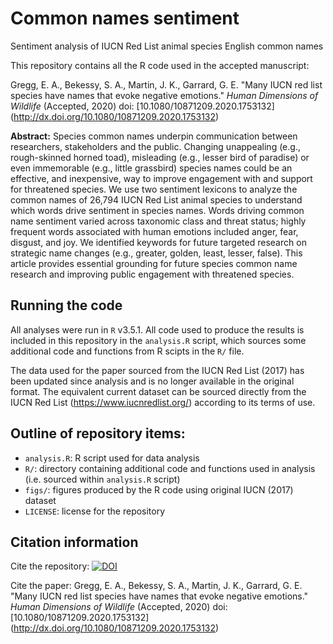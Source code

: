 # Common names sentiment
Sentiment analysis of IUCN Red List animal species English common names

This repository contains all the R code used in the accepted manuscript:

Gregg, E. A., Bekessy, S. A., Martin, J. K., Garrard, G. E. "Many IUCN red list species have names that evoke negative emotions." *Human Dimensions of Wildlife* (Accepted, 2020) doi: [10.1080/10871209.2020.1753132]
(http://dx.doi.org/10.1080/10871209.2020.1753132)

**Abstract:** Species common names underpin communication between researchers, stakeholders and the public. Changing unappealing (e.g., rough-skinned horned toad), misleading (e.g., lesser bird of paradise) or even immemorable (e.g., little grassbird) species names could be an effective, and inexpensive, way to improve engagement with and support for threatened species. We use two sentiment lexicons to analyze the common names of 26,794 IUCN Red List animal species to understand which words drive sentiment in species names. Words driving common name sentiment varied across taxonomic class and threat status; highly frequent words associated with human emotions included anger, fear, disgust, and joy. We identified keywords for future targeted research on strategic name changes (e.g., greater, golden, least, lesser, false). This article provides essential grounding for future species common name research and improving public engagement with threatened species.

## Running the code

All analyses were run in `R` v3.5.1. All code used to produce the results is included in this repository in the `analysis.R` script, which sources some additional code and functions from R scipts in the `R/` file.

The data used for the paper sourced from the IUCN Red List (2017) has been updated since analysis and is no longer available in the original format. The equivalent current dataset can be sourced directly from the IUCN Red List (https://www.iucnredlist.org/) according to its terms of use.

## Outline of repository items:

- `analysis.R`: R script used for data analysis
- `R/`: directory containing additional code and functions used in analysis (i.e. sourced within `analysis.R` script)
- `figs/`: figures produced by the R code using original IUCN (2017) dataset
- `LICENSE`: license for the repository

## Citation information

Cite the repository:
<a href="https://zenodo.org/badge/latestdoi/255236230"><img src="https://zenodo.org/badge/255236230.svg" alt="DOI"></a>

Cite the paper:
Gregg, E. A., Bekessy, S. A., Martin, J. K., Garrard, G. E. "Many IUCN red list species have names that evoke negative emotions." *Human Dimensions of Wildlife* (Accepted, 2020) doi: [10.1080/10871209.2020.1753132]
(http://dx.doi.org/10.1080/10871209.2020.1753132)
